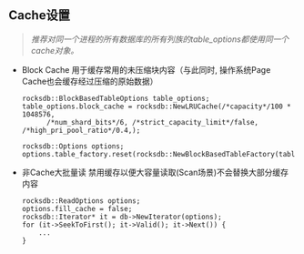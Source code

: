 ## Cache设置
> *推荐对同一个进程的所有数据库的所有列族的table_options都使用同一个cache对象。*
- Block Cache
  用于缓存常用的未压缩块内容（与此同时, 操作系统Page Cache也会缓存经过压缩的原始数据）
  ```
  rocksdb::BlockBasedTableOptions table_options;
  table_options.block_cache = rocksdb::NewLRUCache(/*capacity*/100 * 1048576,  
        /*num_shard_bits*/6, /*strict_capacity_limit*/false, /*high_pri_pool_ratio*/0.4,);

  rocksdb::Options options;
  options.table_factory.reset(rocksdb::NewBlockBasedTableFactory(table_options));
  ```

- 非Cache大批量读
  禁用缓存以便大容量读取(Scan场景)不会替换大部分缓存内容
  ```
  rocksdb::ReadOptions options;
  options.fill_cache = false;
  rocksdb::Iterator* it = db->NewIterator(options);
  for (it->SeekToFirst(); it->Valid(); it->Next()) {
      ...
  }
  ```
